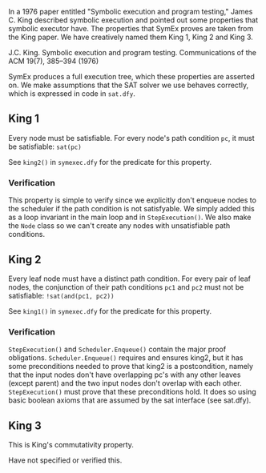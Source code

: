 
In a 1976 paper entitled "Symbolic execution and program testing," James C.
King described symbolic execution and pointed out some properties that symbolic
executor have. The properties that SymEx proves are taken from the King paper.
We have creatively named them King 1, King 2 and King 3.

  J.C. King.  Symbolic execution and program testing. Communications of the ACM 19(7), 385–394 (1976)

SymEx produces a full execution tree, which these properties are asserted on.
We make assumptions that the SAT solver we use behaves correctly, which is
expressed in code in `sat.dfy`.


## King 1

Every node must be satisfiable. For every node's path condition `pc`, it must
be satisfiable: `sat(pc)`

See `king2()` in `symexec.dfy` for the predicate for this property.

### Verification

This property is simple to verify since we explicitly don't enqueue nodes to
the scheduler if the path condition is not satisfyable. We simply added this as
a loop invariant in the main loop and in `StepExecution()`. We also make the
`Node` class so we can't create any nodes with unsatisfiable path conditions.


## King 2

Every leaf node must have a distinct path condition. For every pair of leaf
nodes, the conjunction of their path conditions `pc1` and `pc2` must not be
satisfiable: `!sat(and(pc1, pc2))`

See `king1()` in `symexec.dfy` for the predicate for this property.

### Verification

`StepExecution()` and `Scheduler.Enqueue()` contain the major proof
obligations.  `Scheduler.Enqueue()` requires and ensures king2, but it has some
preconditions needed to prove that king2 is a postcondition, namely that the
input nodes don't have overlapping pc's with any other leaves (except parent)
and the two input nodes don't overlap with each other. `StepExecution()` must
prove that these preconditions hold. It does so using basic boolean axioms
that are assumed by the sat interface (see sat.dfy).


## King 3

This is King's commutativity property.

Have not specified or verified this.
